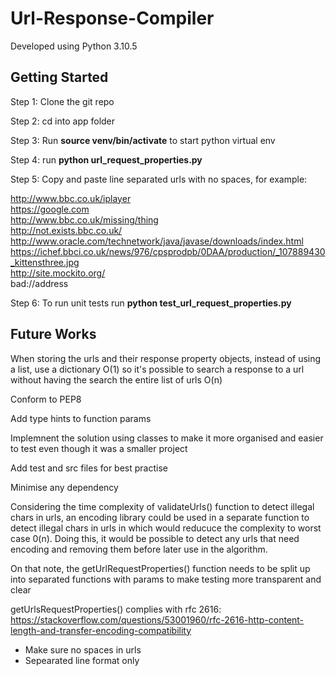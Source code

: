 # Url-Response-Compiler

Developed using Python 3.10.5

<h2>Getting Started</h2>

Step 1: Clone the git repo<br /> 

Step 2: cd into app folder<br />

Step 3: Run <b>source venv/bin/activate</b> to start python virtual env<br />

Step 4: run <b>python url_request_properties.py</b><br />

Step 5:	Copy and paste line separated urls with no spaces, for example:<br />
	
http://www.bbc.co.uk/iplayer<br />
https://google.com<br />
http://www.bbc.co.uk/missing/thing<br />
http://not.exists.bbc.co.uk/<br />
http://www.oracle.com/technetwork/java/javase/downloads/index.html<br />
https://ichef.bbci.co.uk/news/976/cpsprodpb/0DAA/production/_107889430_kittensthree.jpg<br />
http://site.mockito.org/<br />
bad://address
	
Step 6: To run unit tests run <b>python test_url_request_properties.py</b>


<h2>Future Works</h2>
When storing the urls and their response property objects, instead of using a list, use a dictionary O(1) so it's possible to search a response to a url without having the search the entire list of urls O(n)

Conform to PEP8

Add type hints to function params

Implemnent the solution using classes to make it more organised and easier to test even though it was a smaller project

Add test and src files for best practise

Minimise any dependency

Considering the time complexity of validateUrls() function to detect illegal chars in urls, an encoding library could be used in a separate function to detect illegal chars in urls in which would reducuce the complexity to worst case 0(n). Doing this, it would be possible to detect any urls that need encoding and removing them before later use in the algorithm.

On that note, the getUrlRequestProperties() function needs to be split up into separated functions with params to make testing more transparent and clear 

getUrlsRequestProperties() complies with rfc 2616: https://stackoverflow.com/questions/53001960/rfc-2616-http-content-length-and-transfer-encoding-compatibility

- Make sure no spaces in urls
- Sepearated line format only 



